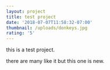 ```yaml
---
layout: project
title: test project
date: '2018-07-07T11:58:32-07:00'
thumbnail: /uploads/donkeys.jpg
rating: '5'
---
```

this is a test project.

there are many like it but this one is new.
